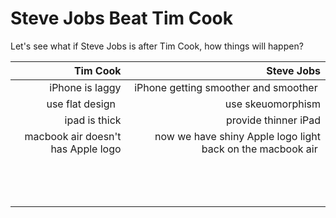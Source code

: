 # Steve Jobs Beat Tim Cook
Let's see what if Steve Jobs is after Tim Cook, how things will happen?


| Tim Cook      | Steve Jobs  |
|-------------:| -----:|
| iPhone is laggy   | iPhone getting smoother and smoother  |
| use flat design   | use skeuomorphism |
| ipad is thick   |  provide thinner iPad |
| macbook air doesn't has Apple logo   |  now we have shiny Apple logo light back on the macbook air  |
|    |   |
|    |   |
|    |   |



